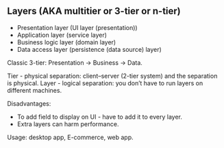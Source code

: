 Layers (AKA multitier or 3-tier or n-tier)
-

* Presentation layer (UI layer (presentation))
* Application layer (service layer)
* Business logic layer (domain layer)
* Data access layer (persistence (data source) layer)

Classic 3-tier: Presentation -> Business -> Data.

Tier - physical separation: client–server (2-tier system) and the separation is physical.
Layer - logical separation: you don’t have to run layers on different machines.

Disadvantages:
* To add field to display on UI - have to add it to every layer.
* Extra layers can harm performance.

Usage: desktop app, E-commerce, web app.
